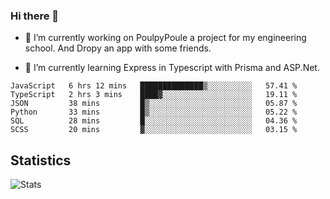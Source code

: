 ### Hi there 👋
- 🔭 I’m currently working on PoulpyPoule a project for my engineering school. And Dropy an app with some friends.

- 🌱 I’m currently learning Express in Typescript with Prisma and ASP.Net.


<!--START_SECTION:waka-->

```text
JavaScript   6 hrs 12 mins   ██████████████▒░░░░░░░░░░   57.41 %
TypeScript   2 hrs 3 mins    ████▓░░░░░░░░░░░░░░░░░░░░   19.11 %
JSON         38 mins         █▒░░░░░░░░░░░░░░░░░░░░░░░   05.87 %
Python       33 mins         █▒░░░░░░░░░░░░░░░░░░░░░░░   05.22 %
SQL          28 mins         █░░░░░░░░░░░░░░░░░░░░░░░░   04.36 %
SCSS         20 mins         ▓░░░░░░░░░░░░░░░░░░░░░░░░   03.15 %
```

<!--END_SECTION:waka-->

## Statistics

![Stats](https://github-readme-stats.vercel.app/api?username=killian-mannarelli&count_private=true&show_icons=true&theme=dark)

<!--
**killian-mannarelli/killian-mannarelli** is a ✨ _special_ ✨ repository because its `README.md` (this file) appears on your GitHub profile.

Here are some ideas to get you started:

- 🔭 I’m currently working on ...
- 🌱 I’m currently learning ...
- 👯 I’m looking to collaborate on ...
- 🤔 I’m looking for help with ...
- 💬 Ask me about ...
- 📫 How to reach me: ...
- 😄 Pronouns: ...
- ⚡ Fun fact: ...
-->
